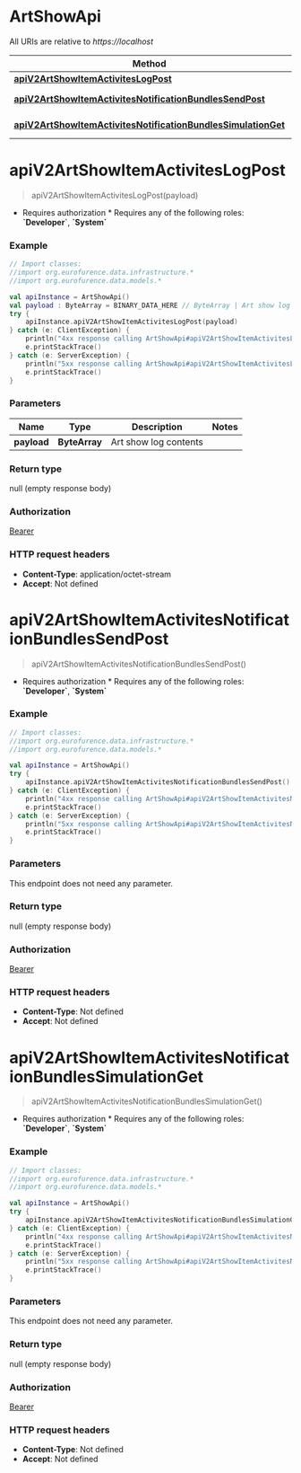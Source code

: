 # ArtShowApi

All URIs are relative to *https://localhost*

Method | HTTP request | Description
------------- | ------------- | -------------
[**apiV2ArtShowItemActivitesLogPost**](ArtShowApi.md#apiV2ArtShowItemActivitesLogPost) | **POST** /Api/v2/ArtShow/ItemActivites/Log | 
[**apiV2ArtShowItemActivitesNotificationBundlesSendPost**](ArtShowApi.md#apiV2ArtShowItemActivitesNotificationBundlesSendPost) | **POST** /Api/v2/ArtShow/ItemActivites/NotificationBundles/Send | 
[**apiV2ArtShowItemActivitesNotificationBundlesSimulationGet**](ArtShowApi.md#apiV2ArtShowItemActivitesNotificationBundlesSimulationGet) | **GET** /Api/v2/ArtShow/ItemActivites/NotificationBundles/Simulation | 


<a name="apiV2ArtShowItemActivitesLogPost"></a>
# **apiV2ArtShowItemActivitesLogPost**
> apiV2ArtShowItemActivitesLogPost(payload)



  * Requires authorization     * Requires any of the following roles: **&#x60;Developer&#x60;**, **&#x60;System&#x60;**

### Example
```kotlin
// Import classes:
//import org.eurofurence.data.infrastructure.*
//import org.eurofurence.data.models.*

val apiInstance = ArtShowApi()
val payload : ByteArray = BINARY_DATA_HERE // ByteArray | Art show log contents
try {
    apiInstance.apiV2ArtShowItemActivitesLogPost(payload)
} catch (e: ClientException) {
    println("4xx response calling ArtShowApi#apiV2ArtShowItemActivitesLogPost")
    e.printStackTrace()
} catch (e: ServerException) {
    println("5xx response calling ArtShowApi#apiV2ArtShowItemActivitesLogPost")
    e.printStackTrace()
}
```

### Parameters

Name | Type | Description  | Notes
------------- | ------------- | ------------- | -------------
 **payload** | **ByteArray**| Art show log contents |

### Return type

null (empty response body)

### Authorization

[Bearer](../README.md#Bearer)

### HTTP request headers

 - **Content-Type**: application/octet-stream
 - **Accept**: Not defined

<a name="apiV2ArtShowItemActivitesNotificationBundlesSendPost"></a>
# **apiV2ArtShowItemActivitesNotificationBundlesSendPost**
> apiV2ArtShowItemActivitesNotificationBundlesSendPost()



  * Requires authorization     * Requires any of the following roles: **&#x60;Developer&#x60;**, **&#x60;System&#x60;**

### Example
```kotlin
// Import classes:
//import org.eurofurence.data.infrastructure.*
//import org.eurofurence.data.models.*

val apiInstance = ArtShowApi()
try {
    apiInstance.apiV2ArtShowItemActivitesNotificationBundlesSendPost()
} catch (e: ClientException) {
    println("4xx response calling ArtShowApi#apiV2ArtShowItemActivitesNotificationBundlesSendPost")
    e.printStackTrace()
} catch (e: ServerException) {
    println("5xx response calling ArtShowApi#apiV2ArtShowItemActivitesNotificationBundlesSendPost")
    e.printStackTrace()
}
```

### Parameters
This endpoint does not need any parameter.

### Return type

null (empty response body)

### Authorization

[Bearer](../README.md#Bearer)

### HTTP request headers

 - **Content-Type**: Not defined
 - **Accept**: Not defined

<a name="apiV2ArtShowItemActivitesNotificationBundlesSimulationGet"></a>
# **apiV2ArtShowItemActivitesNotificationBundlesSimulationGet**
> apiV2ArtShowItemActivitesNotificationBundlesSimulationGet()



  * Requires authorization     * Requires any of the following roles: **&#x60;Developer&#x60;**, **&#x60;System&#x60;**

### Example
```kotlin
// Import classes:
//import org.eurofurence.data.infrastructure.*
//import org.eurofurence.data.models.*

val apiInstance = ArtShowApi()
try {
    apiInstance.apiV2ArtShowItemActivitesNotificationBundlesSimulationGet()
} catch (e: ClientException) {
    println("4xx response calling ArtShowApi#apiV2ArtShowItemActivitesNotificationBundlesSimulationGet")
    e.printStackTrace()
} catch (e: ServerException) {
    println("5xx response calling ArtShowApi#apiV2ArtShowItemActivitesNotificationBundlesSimulationGet")
    e.printStackTrace()
}
```

### Parameters
This endpoint does not need any parameter.

### Return type

null (empty response body)

### Authorization

[Bearer](../README.md#Bearer)

### HTTP request headers

 - **Content-Type**: Not defined
 - **Accept**: Not defined


